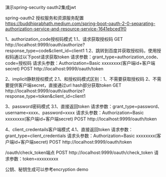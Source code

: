演示spring-security oauth2集成jwt

spring-oauth2 授权服务和资源服务配置
https://buddhiprabhath.medium.com/spring-boot-oauth-2-0-separating-authorization-service-and-resource-service-1641ebced1f0

1、authorization_code授权码模式
1.1、请求获取授权码
GET http://localhost:9999/oauth/authorize?response_type=code&client_id=client1
1.2、跳转到百度并获取授权码，使用授权码通过以下post请求获取token
请求参数：grant_type=authorization_code、code=授权码
请求头参数：Authorization=Basic xxxxxxxx(客户端id+客户端secret)
POST http://localhost:9999/oauth/token

2、implicit静默授权模式
2.1、和授权码模式区别：1、不需要获取授权码 2、不需要提供客户端secret，直接通过url hash部分获取token
GET http://localhost:9999/oauth/authorize?response_type=token&client_id=client1

3、password密码模式
3.1、直接返回token
请求参数：grant_type=password、username=xxxx、password=xxxx
请求头参数：Authorization=Basic xxxxxxxx(客户端id+客户端secret)
POST http://localhost:9999/oauth/token

4、client_credentails客户端模式
4.1、直接返回token
请求参数：grant_type=client_credentials
请求头参数：Authorization=Basic xxxxxxxx(客户端id+客户端secret)
POST http://localhost:9999/oauth/token

/oauth/check_token端点
POST http://localhost:9999/oauth/check_token
请求参数：token=xxxxxxxxx

公钥、秘钥生成可以参考encryption demo
